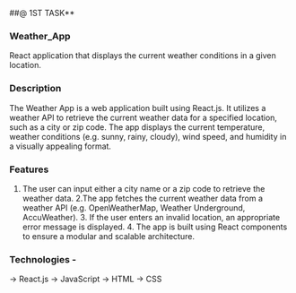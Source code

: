 ##@ 1ST TASK**

### Weather_App

React application that displays the current weather conditions in a given location.


### Description

The Weather App is a web application built using React.js. It utilizes a weather API to retrieve the current weather data for a specified location, such as a city or zip code. The app displays the current temperature, weather conditions (e.g. sunny, rainy, cloudy), wind speed, and humidity in a visually appealing format.

###  Features

1. The user can input either a city name or a zip code to retrieve the weather data. 2.The app fetches the current weather data from a weather API (e.g. OpenWeatherMap, Weather Underground, AccuWeather). 3. If the user enters an invalid location, an appropriate error message is displayed. 4. The app is built using React components to ensure a modular and scalable architecture.

  ### Technologies -
 -> React.js -> JavaScript -> HTML -> CSS

 
